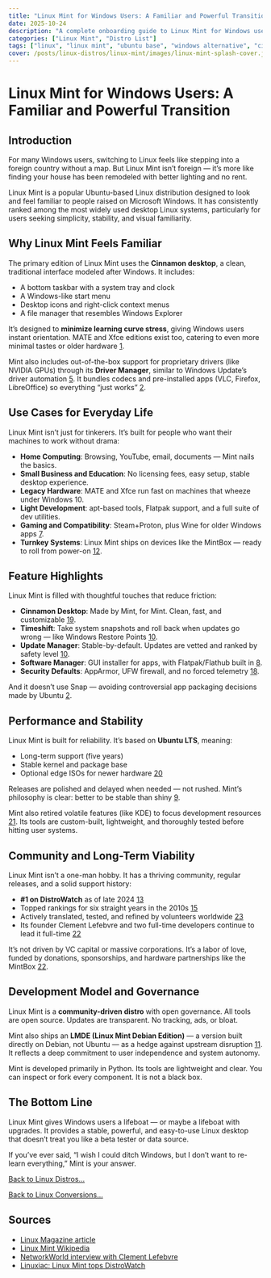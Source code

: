 ```yaml
---
title: "Linux Mint for Windows Users: A Familiar and Powerful Transition"
date: 2025-10-24
description: "A complete onboarding guide to Linux Mint for Windows users — bridging familiarity with open-source power and stability."
categories: ["Linux Mint", "Distro List"]
tags: ["linux", "linux mint", "ubuntu base", "windows alternative", "cinnamon desktop", "beginner friendly", "open source desktop"]
cover: /posts/linux-distros/linux-mint/images/linux-mint-splash-cover.jpg
---
```


# Linux Mint for Windows Users: A Familiar and Powerful Transition

## Introduction
For many Windows users, switching to Linux feels like stepping into a foreign country without a map. But Linux Mint isn’t foreign — it’s more like finding your house has been remodeled with better lighting and no rent.

Linux Mint is a popular Ubuntu-based Linux distribution designed to look and feel familiar to people raised on Microsoft Windows. It has consistently ranked among the most widely used desktop Linux systems, particularly for users seeking simplicity, stability, and visual familiarity.

## Why Linux Mint Feels Familiar
The primary edition of Linux Mint uses the **Cinnamon desktop**, a clean, traditional interface modeled after Windows. It includes:

- A bottom taskbar with a system tray and clock
- A Windows-like start menu
- Desktop icons and right-click context menus
- A file manager that resembles Windows Explorer

It’s designed to **minimize learning curve stress**, giving Windows users instant orientation. MATE and Xfce editions exist too, catering to even more minimal tastes or older hardware [1](http://www.linux-magazine.com/Issues/2022/261/Linux-Mint).

Mint also includes out-of-the-box support for proprietary drivers (like NVIDIA GPUs) through its **Driver Manager**, similar to Windows Update’s driver automation [5](https://www.networkworld.com/article/681362/software-q-a-clement-lefebvre-the-man-behind-linux-mint.html). It bundles codecs and pre-installed apps (VLC, Firefox, LibreOffice) so everything “just works” [2](https://en.wikipedia.org/wiki/Linux_Mint).

## Use Cases for Everyday Life
Linux Mint isn’t just for tinkerers. It’s built for people who want their machines to work without drama:

- **Home Computing**: Browsing, YouTube, email, documents — Mint nails the basics.
- **Small Business and Education**: No licensing fees, easy setup, stable desktop experience.
- **Legacy Hardware**: MATE and Xfce run fast on machines that wheeze under Windows 10.
- **Light Development**: apt-based tools, Flatpak support, and a full suite of dev utilities.
- **Gaming and Compatibility**: Steam+Proton, plus Wine for older Windows apps [7](https://en.wikipedia.org/wiki/Linux_Mint).
- **Turnkey Systems**: Linux Mint ships on devices like the MintBox — ready to roll from power-on [12](https://www.networkworld.com/article/681362/software-q-a-clement-lefebvre-the-man-behind-linux-mint.html).

## Feature Highlights
Linux Mint is filled with thoughtful touches that reduce friction:

- **Cinnamon Desktop**: Made by Mint, for Mint. Clean, fast, and customizable [19](https://en.wikipedia.org/wiki/Linux_Mint).
- **Timeshift**: Take system snapshots and roll back when updates go wrong — like Windows Restore Points [10](https://en.wikipedia.org/wiki/Linux_Mint).
- **Update Manager**: Stable-by-default. Updates are vetted and ranked by safety level [10](https://en.wikipedia.org/wiki/Linux_Mint).
- **Software Manager**: GUI installer for apps, with Flatpak/Flathub built in [8](https://en.wikipedia.org/wiki/Linux_Mint).
- **Security Defaults**: AppArmor, UFW firewall, and no forced telemetry [18](https://en.wikipedia.org/wiki/Linux_Mint).

And it doesn’t use Snap — avoiding controversial app packaging decisions made by Ubuntu [2](https://en.wikipedia.org/wiki/Linux_Mint).

## Performance and Stability
Linux Mint is built for reliability. It’s based on **Ubuntu LTS**, meaning:

- Long-term support (five years)
- Stable kernel and package base
- Optional edge ISOs for newer hardware [20](https://en.wikipedia.org/wiki/Linux_Mint)

Releases are polished and delayed when needed — not rushed. Mint’s philosophy is clear: better to be stable than shiny [9](https://en.wikipedia.org/wiki/Linux_Mint).

Mint also retired volatile features (like KDE) to focus development resources [21](https://en.wikipedia.org/wiki/Linux_Mint). Its tools are custom-built, lightweight, and thoroughly tested before hitting user systems.

## Community and Long-Term Viability
Linux Mint isn’t a one-man hobby. It has a thriving community, regular releases, and a solid support history:

- **#1 on DistroWatch** as of late 2024 [13](https://linuxiac.com/linux-mint-topped-distrowatch-rankings/)
- Topped rankings for six straight years in the 2010s [15](https://linuxiac.com/linux-mint-topped-distrowatch-rankings/)
- Actively translated, tested, and refined by volunteers worldwide [23](https://en.wikipedia.org/wiki/Linux_Mint)
- Its founder Clement Lefebvre and two full-time developers continue to lead it full-time [22](https://www.networkworld.com/article/681362/software-q-a-clement-lefebvre-the-man-behind-linux-mint.html)

It’s not driven by VC capital or massive corporations. It’s a labor of love, funded by donations, sponsorships, and hardware partnerships like the MintBox [22](https://www.networkworld.com/article/681362/software-q-a-clement-lefebvre-the-man-behind-linux-mint.html).

## Development Model and Governance
Linux Mint is a **community-driven distro** with open governance. All tools are open source. Updates are transparent. No tracking, ads, or bloat.

Mint also ships an **LMDE (Linux Mint Debian Edition)** — a version built directly on Debian, not Ubuntu — as a hedge against upstream disruption [11](https://www.networkworld.com/article/681362/software-q-a-clement-lefebvre-the-man-behind-linux-mint.html). It reflects a deep commitment to user independence and system autonomy.

Mint is developed primarily in Python. Its tools are lightweight and clear. You can inspect or fork every component. It is not a black box.

## The Bottom Line
Linux Mint gives Windows users a lifeboat — or maybe a lifeboat with upgrades. It provides a stable, powerful, and easy-to-use Linux desktop that doesn’t treat you like a beta tester or data source.

If you’ve ever said, “I wish I could ditch Windows, but I don’t want to re-learn everything,” Mint is your answer.

[Back to Linux Distros...](/posts/linux-distros/)

[Back to Linux Conversions...](/services/linux-conversions/)

## Sources
- [Linux Magazine article](http://www.linux-magazine.com/Issues/2022/261/Linux-Mint)
- [Linux Mint Wikipedia](https://en.wikipedia.org/wiki/Linux_Mint)
- [NetworkWorld interview with Clement Lefebvre](https://www.networkworld.com/article/681362/software-q-a-clement-lefebvre-the-man-behind-linux-mint.html)
- [Linuxiac: Linux Mint tops DistroWatch](https://linuxiac.com/linux-mint-topped-distrowatch-rankings/)